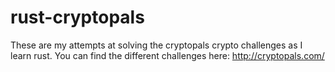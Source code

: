 # rust-cryptopals
These are my attempts at solving the cryptopals crypto challenges as I learn rust. You can find the different challenges here:
http://cryptopals.com/
